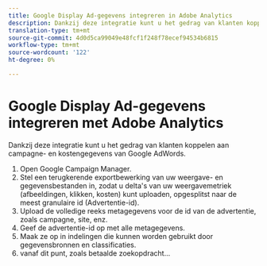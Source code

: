 ```yaml
---
title: Google Display Ad-gegevens integreren in Adobe Analytics
description: Dankzij deze integratie kunt u het gedrag van klanten koppelen aan campagne- en kostengegevens van Google AdWords.
translation-type: tm+mt
source-git-commit: 4d0d5ca99049e48fcf1f248f78ecef94534b6815
workflow-type: tm+mt
source-wordcount: '122'
ht-degree: 0%

---
```



# Google Display Ad-gegevens integreren met Adobe Analytics

Dankzij deze integratie kunt u het gedrag van klanten koppelen aan campagne- en kostengegevens van Google AdWords.


1. Open Google Campaign Manager.
1. Stel een terugkerende exportbewerking van uw weergave- en gegevensbestanden in, zodat u delta&#39;s van uw weergavemetriek (afbeeldingen, klikken, kosten) kunt uploaden, opgesplitst naar de meest granulaire id (Advertentie-id).
1. Upload de volledige reeks metagegevens voor de id van de advertentie, zoals campagne, site, enz.
1. Geef de advertentie-id op met alle metagegevens.
1. Maak ze op in indelingen die kunnen worden gebruikt door gegevensbronnen en classificaties.
1. vanaf dit punt, zoals betaalde zoekopdracht...
